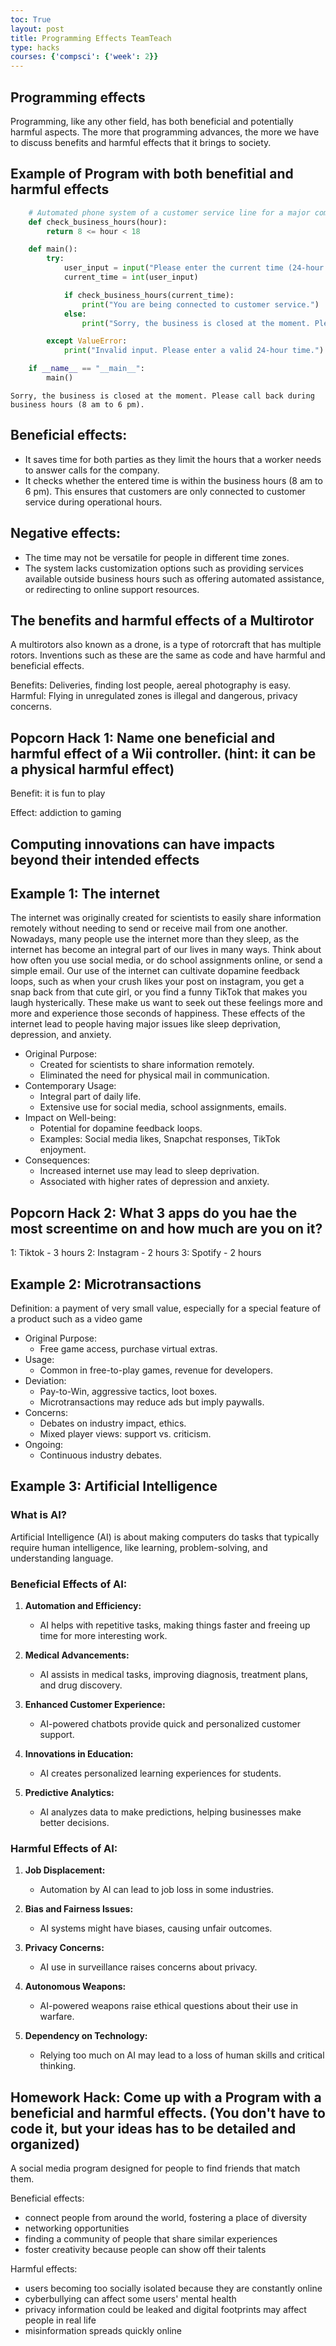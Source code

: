 ```yaml
---
toc: True
layout: post
title: Programming Effects TeamTeach
type: hacks
courses: {'compsci': {'week': 2}}
---
```


## Programming effects
Programming, like any other field, has both beneficial and potentially harmful aspects. The more that programming advances, the more we have to discuss benefits and harmful effects that it brings to society.

## Example of Program with both benefitial and harmful effects


```python
    # Automated phone system of a customer service line for a major company
    def check_business_hours(hour):
        return 8 <= hour < 18

    def main():
        try:
            user_input = input("Please enter the current time (24-hour format, e.g., 14 for 2:00 PM): ")
            current_time = int(user_input)

            if check_business_hours(current_time):
                print("You are being connected to customer service.")
            else:
                print("Sorry, the business is closed at the moment. Please call back during business hours (8 am to 6 pm).")

        except ValueError:
            print("Invalid input. Please enter a valid 24-hour time.")

    if __name__ == "__main__":
        main()
```

    Sorry, the business is closed at the moment. Please call back during business hours (8 am to 6 pm).


## Beneficial effects: 
- It saves time for both parties as they limit the hours that a worker needs to answer calls for the company. 
- It checks whether the entered time is within the business hours (8 am to 6 pm). This ensures that customers are only connected to customer service during operational hours.
## Negative effects:
- The time may not be versatile for people in different time zones.  
- The system lacks customization options such as providing services available outside business hours such as offering automated assistance, or redirecting to online support resources.

## The benefits and harmful effects of a Multirotor
A multirotors also known as a drone, is a type of rotorcraft that has multiple rotors. Inventions such as these are the same as code and have harmful and beneficial effects.

Benefits: Deliveries, finding lost people, aereal photography is easy.
Harmful: Flying in unregulated zones is illegal and dangerous, privacy concerns.

## Popcorn Hack 1: Name one beneficial and harmful effect of a Wii controller. (hint: it can be a physical harmful effect)
Benefit: it is fun to play 

Effect: addiction to gaming 

## Computing innovations can have impacts beyond their intended effects

## Example 1: The internet
The internet was originally created for scientists to easily share information remotely without needing to send or receive mail from one another. Nowadays, many people use the internet more than they sleep, as the internet has become an integral part of our lives in many ways. Think about how often you use social media, or do school assignments online, or send a simple email. Our use of the internet can cultivate dopamine feedback loops, such as when your crush likes your post on instagram, you get a snap back from that cute girl, or you find a funny TikTok that makes you laugh hysterically. These make us want to seek out these feelings more and more and experience those seconds of happiness. These effects of the internet lead to people having major issues like sleep deprivation, depression, and anxiety.

- Original Purpose:
    - Created for scientists to share information remotely.
    - Eliminated the need for physical mail in communication.
- Contemporary Usage:
    - Integral part of daily life.
    - Extensive use for social media, school assignments, emails.
- Impact on Well-being:
    - Potential for dopamine feedback loops.
    - Examples: Social media likes, Snapchat responses, TikTok enjoyment.
- Consequences:
    - Increased internet use may lead to sleep deprivation.
    - Associated with higher rates of depression and anxiety.

## Popcorn Hack 2: What 3 apps do you hae the most screentime on and how much are you on it? 
1: Tiktok - 3 hours
2: Instagram - 2 hours
3: Spotify - 2 hours

## Example 2: Microtransactions
Definition: a payment of very small value, especially for a special feature of a product such as a video game

- Original Purpose:
    - Free game access, purchase virtual extras.
- Usage:
    - Common in free-to-play games, revenue for developers.
- Deviation:
    - Pay-to-Win, aggressive tactics, loot boxes.
    - Microtransactions may reduce ads but imply paywalls.
- Concerns:
    - Debates on industry impact, ethics.
    - Mixed player views: support vs. criticism.
- Ongoing:
    - Continuous industry debates.

## Example 3: Artificial Intelligence

### What is AI?

Artificial Intelligence (AI) is about making computers do tasks that typically require human intelligence, like learning, problem-solving, and understanding language.

### Beneficial Effects of AI:

1. **Automation and Efficiency:**
   - AI helps with repetitive tasks, making things faster and freeing up time for more interesting work.

2. **Medical Advancements:**
   - AI assists in medical tasks, improving diagnosis, treatment plans, and drug discovery.

3. **Enhanced Customer Experience:**
   - AI-powered chatbots provide quick and personalized customer support.

4. **Innovations in Education:**
   - AI creates personalized learning experiences for students.

5. **Predictive Analytics:**
   - AI analyzes data to make predictions, helping businesses make better decisions.

### Harmful Effects of AI:

1. **Job Displacement:**
   - Automation by AI can lead to job loss in some industries.

2. **Bias and Fairness Issues:**
   - AI systems might have biases, causing unfair outcomes.

3. **Privacy Concerns:**
   - AI use in surveillance raises concerns about privacy.

4. **Autonomous Weapons:**
   - AI-powered weapons raise ethical questions about their use in warfare.

5. **Dependency on Technology:**
   - Relying too much on AI may lead to a loss of human skills and critical thinking.

## Homework Hack: Come up with a Program with a beneficial and harmful effects. (You don't have to code it, but your ideas has to be detailed and organized)

A social media program designed for people to find friends that match them. 

Beneficial effects: 
- connect people from around the world, fostering a place of diversity
- networking opportunities
- finding a community of people that share similar experiences
- foster creativity because people can show off their talents

Harmful effects: 
- users becoming too socially isolated because they are constantly online 
- cyberbullying can affect some users' mental health
- privacy information could be leaked and digital footprints may affect people in real life
- misinformation spreads quickly online 
